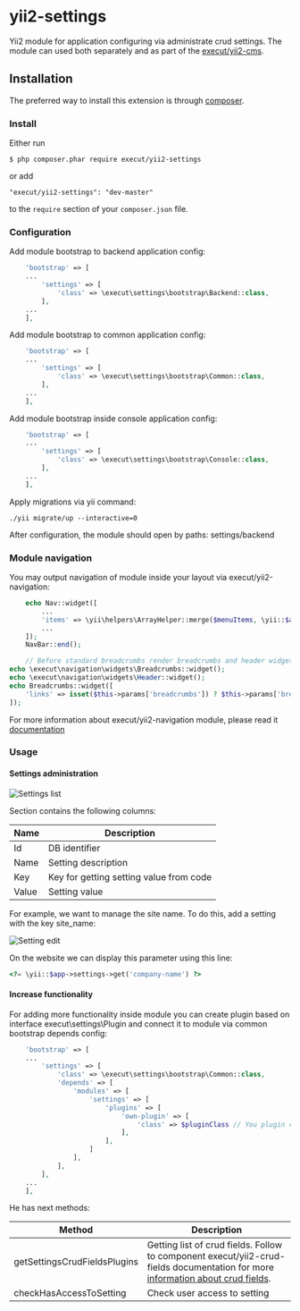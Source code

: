 # yii2-settings
Yii2 module for application configuring via administrate crud settings. The module can used both separately and as part
of the [execut/yii2-cms](https://github.com/execut/yii2-cms).

## Installation

The preferred way to install this extension is through [composer](http://getcomposer.org/download/).

### Install

Either run

```
$ php composer.phar require execut/yii2-settings
```

or add

```
"execut/yii2-settings": "dev-master"
```

to the ```require``` section of your `composer.json` file.

### Configuration

Add module bootstrap to backend application config:
```php
    'bootstrap' => [
    ...
        'settings' => [
            'class' => \execut\settings\bootstrap\Backend::class,
        ],
    ...
    ],
```
Add module bootstrap to common application config:
```php
    'bootstrap' => [
    ...
        'settings' => [
            'class' => \execut\settings\bootstrap\Common::class,
        ],
    ...
    ],
```

Add module bootstrap inside console application config:
```php
    'bootstrap' => [
    ...
        'settings' => [
            'class' => \execut\settings\bootstrap\Console::class,
        ],
    ...
    ],
```

Apply migrations via yii command:
```
./yii migrate/up --interactive=0
```

After configuration, the module should open by paths:
settings/backend

### Module navigation

You may output navigation of module inside your layout via execut/yii2-navigation:
```php
    echo Nav::widget([
        ...
        'items' => \yii\helpers\ArrayHelper::merge($menuItems, \yii::$app->navigation->getMenuItems()),
        ...
    ]);
    NavBar::end();

    // Before standard breadcrumbs render breadcrumbs and header widget:
echo \execut\navigation\widgets\Breadcrumbs::widget();
echo \execut\navigation\widgets\Header::widget();
echo Breadcrumbs::widget([
    'links' => isset($this->params['breadcrumbs']) ? $this->params['breadcrumbs'] : [],
]);
```
For more information about execut/yii2-navigation module, please read it [documentation](https://github.com/execut/yii2-navigation)

### Usage
#### Settings administration

![Settings list](https://raw.githubusercontent.com/execut/yii2-settings/master/docs/list.jpg)

Section contains the following columns:

Name|Description
----|-----------
Id | DB identifier
Name | Setting description
Key | Key for getting setting value from code
Value | Setting value

For example, we want to manage the site name. To do this, add a setting with the key site_name:

![Setting edit](https://raw.githubusercontent.com/execut/yii2-settings/master/docs/edit.jpg)

On the website we can display this parameter using this line:
```php
<?= \yii::$app->settings->get('company-name') ?>
```

#### Increase functionality

For adding more functionality inside module you can create plugin based on interface execut\settings\Plugin and connect
it to module via common bootstrap depends config:
```php
    'bootstrap' => [
    ...
        'settings' => [
            'class' => \execut\settings\bootstrap\Common::class,
            'depends' => [
                'modules' => [
                    'settings' => [
                        'plugins' => [
                            'own-plugin' => [
                                'class' => $pluginClass // You plugin class here
                            ],
                        ],
                    ]
                ],
            ],
        ],
    ...
    ],
```


He has next methods:

Method | Description
-------|------------
getSettingsCrudFieldsPlugins | Getting list of crud fields. Follow to component execut/yii2-crud-fields documentation for more [information about crud fields](https://github.com/execut/yii2-crud-fields).
checkHasAccessToSetting | Check user access to setting